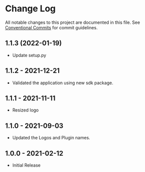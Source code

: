 # Change Log

All notable changes to this project are documented in this file.
See [Conventional Commits](https://conventionalcommits.org) for commit guidelines.

## 1.1.3 (2022-01-19)

* Update setup.py

## 1.1.2 - 2021-12-21
* Validated the application using new sdk package.

## 1.1.1 - 2021-11-11
* Resized logo

## 1.1.0 - 2021-09-03

* Updated the Logos and Plugin names.

## 1.0.0 - 2021-02-12

* Initial Release
